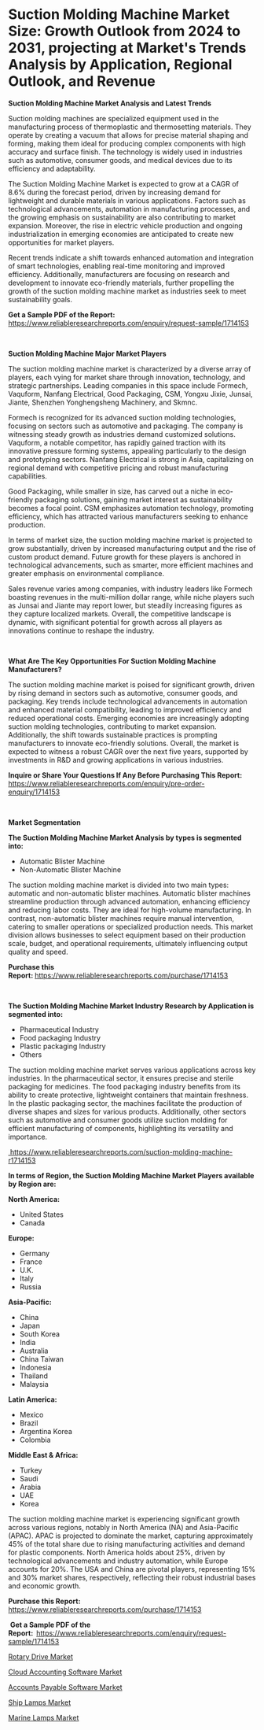 <p><h1>Suction Molding Machine Market Size: Growth Outlook from 2024 to 2031, projecting at Market's Trends Analysis by Application, Regional Outlook, and Revenue</h1></p><p><strong>Suction Molding Machine Market Analysis and Latest Trends</strong></p>
<p><p>Suction molding machines are specialized equipment used in the manufacturing process of thermoplastic and thermosetting materials. They operate by creating a vacuum that allows for precise material shaping and forming, making them ideal for producing complex components with high accuracy and surface finish. The technology is widely used in industries such as automotive, consumer goods, and medical devices due to its efficiency and adaptability.</p><p>The Suction Molding Machine Market is expected to grow at a CAGR of 8.6% during the forecast period, driven by increasing demand for lightweight and durable materials in various applications. Factors such as technological advancements, automation in manufacturing processes, and the growing emphasis on sustainability are also contributing to market expansion. Moreover, the rise in electric vehicle production and ongoing industrialization in emerging economies are anticipated to create new opportunities for market players. </p><p>Recent trends indicate a shift towards enhanced automation and integration of smart technologies, enabling real-time monitoring and improved efficiency. Additionally, manufacturers are focusing on research and development to innovate eco-friendly materials, further propelling the growth of the suction molding machine market as industries seek to meet sustainability goals.</p></p>
<p><strong>Get a Sample PDF of the Report:&nbsp;</strong> <a href="https://www.reliableresearchreports.com/enquiry/request-sample/1714153?utm_campaign=83&utm_medium=2&utm_source=Github&utm_content=ia&utm_term=22102024&utm_id=suction-molding-machine">https://www.reliableresearchreports.com/enquiry/request-sample/1714153</a></p>
<p>&nbsp;</p>
<p><strong>Suction Molding Machine Major Market Players</strong></p>
<p><p>The suction molding machine market is characterized by a diverse array of players, each vying for market share through innovation, technology, and strategic partnerships. Leading companies in this space include Formech, Vaquform, Nanfang Electrical, Good Packaging, CSM, Yongxu Jixie, Junsai, Jiante, Shenzhen Yonghengsheng Machinery, and Skmnc. </p><p>Formech is recognized for its advanced suction molding technologies, focusing on sectors such as automotive and packaging. The company is witnessing steady growth as industries demand customized solutions. Vaquform, a notable competitor, has rapidly gained traction with its innovative pressure forming systems, appealing particularly to the design and prototyping sectors. Nanfang Electrical is strong in Asia, capitalizing on regional demand with competitive pricing and robust manufacturing capabilities.</p><p>Good Packaging, while smaller in size, has carved out a niche in eco-friendly packaging solutions, gaining market interest as sustainability becomes a focal point. CSM emphasizes automation technology, promoting efficiency, which has attracted various manufacturers seeking to enhance production.</p><p>In terms of market size, the suction molding machine market is projected to grow substantially, driven by increased manufacturing output and the rise of custom product demand. Future growth for these players is anchored in technological advancements, such as smarter, more efficient machines and greater emphasis on environmental compliance.</p><p>Sales revenue varies among companies, with industry leaders like Formech boasting revenues in the multi-million dollar range, while niche players such as Junsai and Jiante may report lower, but steadily increasing figures as they capture localized markets. Overall, the competitive landscape is dynamic, with significant potential for growth across all players as innovations continue to reshape the industry.</p></p>
<p>&nbsp;</p>
<p><strong>What Are The Key Opportunities For Suction Molding Machine Manufacturers?</strong></p>
<p><p>The suction molding machine market is poised for significant growth, driven by rising demand in sectors such as automotive, consumer goods, and packaging. Key trends include technological advancements in automation and enhanced material compatibility, leading to improved efficiency and reduced operational costs. Emerging economies are increasingly adopting suction molding technologies, contributing to market expansion. Additionally, the shift towards sustainable practices is prompting manufacturers to innovate eco-friendly solutions. Overall, the market is expected to witness a robust CAGR over the next five years, supported by investments in R&D and growing applications in various industries.</p></p>
<p><strong>Inquire or Share Your Questions If Any Before Purchasing This Report:</strong> <a href="https://www.reliableresearchreports.com/enquiry/pre-order-enquiry/1714153?utm_campaign=83&utm_medium=2&utm_source=Github&utm_content=ia&utm_term=22102024&utm_id=suction-molding-machine">https://www.reliableresearchreports.com/enquiry/pre-order-enquiry/1714153</a></p>
<p>&nbsp;</p>
<p><strong>Market Segmentation</strong></p>
<p><strong>The Suction Molding Machine Market Analysis by types is segmented into:</strong></p>
<p><ul><li>Automatic Blister Machine</li><li>Non-Automatic Blister Machine</li></ul></p>
<p><p>The suction molding machine market is divided into two main types: automatic and non-automatic blister machines. Automatic blister machines streamline production through advanced automation, enhancing efficiency and reducing labor costs. They are ideal for high-volume manufacturing. In contrast, non-automatic blister machines require manual intervention, catering to smaller operations or specialized production needs. This market division allows businesses to select equipment based on their production scale, budget, and operational requirements, ultimately influencing output quality and speed.</p></p>
<p><strong>Purchase this Report:&nbsp;</strong><a href="https://www.reliableresearchreports.com/purchase/1714153?utm_campaign=83&utm_medium=2&utm_source=Github&utm_content=ia&utm_term=22102024&utm_id=suction-molding-machine">https://www.reliableresearchreports.com/purchase/1714153</a></p>
<p>&nbsp;</p>
<p><strong>The Suction Molding Machine Market Industry Research by Application is segmented into:</strong></p>
<p><ul><li>Pharmaceutical Industry</li><li>Food packaging Industry</li><li>Plastic packaging Industry</li><li>Others</li></ul></p>
<p><p>The suction molding machine market serves various applications across key industries. In the pharmaceutical sector, it ensures precise and sterile packaging for medicines. The food packaging industry benefits from its ability to create protective, lightweight containers that maintain freshness. In the plastic packaging sector, the machines facilitate the production of diverse shapes and sizes for various products. Additionally, other sectors such as automotive and consumer goods utilize suction molding for efficient manufacturing of components, highlighting its versatility and importance.</p></p>
<p><a href="https://www.reliableresearchreports.com/suction-molding-machine-r1714153?utm_campaign=83&utm_medium=2&utm_source=Github&utm_content=ia&utm_term=22102024&utm_id=suction-molding-machine">&nbsp;https://www.reliableresearchreports.com/suction-molding-machine-r1714153</a></p>
<p><strong>In terms of Region, the Suction Molding Machine Market Players available by Region are:</strong></p>
<p>
    <p> <strong> North America: </strong>
        <ul>
            <li>United States</li>
            <li>Canada</li>
        </ul>
        </p> 
    <p> <strong> Europe: </strong>
        <ul>
            <li>Germany</li>
            <li>France</li>
            <li>U.K.</li>
            <li>Italy</li>
            <li>Russia</li>
        </ul>
        </p> 
    <p> <strong> Asia-Pacific: </strong>
        <ul>
            <li>China</li>
            <li>Japan</li>
            <li>South Korea</li>
            <li>India</li>
            <li>Australia</li>
            <li>China Taiwan</li>
            <li>Indonesia</li>
            <li>Thailand</li>
            <li>Malaysia</li>
        </ul>
        </p> 
    <p> <strong> Latin America: </strong>
        <ul>
            <li>Mexico</li>
            <li>Brazil</li>
            <li>Argentina Korea</li>
            <li>Colombia</li>
        </ul>
        </p> 
    <p> <strong> Middle East & Africa: </strong>
        <ul>
            <li>Turkey</li>
            <li>Saudi</li>
            <li>Arabia</li>
            <li>UAE</li>
            <li>Korea</li>
        </ul>
    </p>
    </p>
<p><p>The suction molding machine market is experiencing significant growth across various regions, notably in North America (NA) and Asia-Pacific (APAC). APAC is projected to dominate the market, capturing approximately 45% of the total share due to rising manufacturing activities and demand for plastic components. North America holds about 25%, driven by technological advancements and industry automation, while Europe accounts for 20%. The USA and China are pivotal players, representing 15% and 30% market shares, respectively, reflecting their robust industrial bases and economic growth.</p></p>
<p><strong>Purchase this Report: </strong><a href="https://www.reliableresearchreports.com/purchase/1714153?utm_campaign=83&utm_medium=2&utm_source=Github&utm_content=ia&utm_term=22102024&utm_id=suction-molding-machine">https://www.reliableresearchreports.com/purchase/1714153</a></p>
<p>&nbsp;<strong>Get a Sample PDF of the Report:&nbsp;&nbsp;</strong><a href="https://www.reliableresearchreports.com/enquiry/request-sample/1714153?utm_campaign=83&utm_medium=2&utm_source=Github&utm_content=ia&utm_term=22102024&utm_id=suction-molding-machine">https://www.reliableresearchreports.com/enquiry/request-sample/1714153</a></p>
<p><strong></strong></p>
<p><p><a href="https://issuu.com/reportprime-2/docs/rotary-drive-market-size-2030.pptx_72f8478c339033?utm_campaign=83&utm_medium=2&utm_source=Github&utm_content=ia&utm_term=22102024&utm_id=suction-molding-machine">Rotary Drive Market</a></p><p><a href="https://www.linkedin.com/pulse/cloud-accounting-software-market-shifts-strategic-analysis-1onre?utm_campaign=83&utm_medium=2&utm_source=Github&utm_content=ia&utm_term=22102024&utm_id=suction-molding-machine">Cloud Accounting Software Market</a></p><p><a href="https://www.linkedin.com/pulse/accounts-payable-software-market-forecasts-trends-impact-yulde?utm_campaign=83&utm_medium=2&utm_source=Github&utm_content=ia&utm_term=22102024&utm_id=suction-molding-machine">Accounts Payable Software Market</a></p><p><a href="https://github.com/AdeaKodra585/Market-Research-Report-List-1/blob/main/ship-lamps-market.md?utm_campaign=83&utm_medium=2&utm_source=Github&utm_content=ia&utm_term=22102024&utm_id=suction-molding-machine">Ship Lamps Market</a></p><p><a href="https://github.com/leonidmsw5y/Market-Research-Report-List-1/blob/main/marine-lamps-market.md?utm_campaign=83&utm_medium=2&utm_source=Github&utm_content=ia&utm_term=22102024&utm_id=suction-molding-machine">Marine Lamps Market</a></p></p>